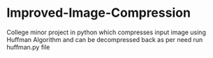# Improved-Image-Compression
College minor project in python which compresses input image using Huffman Algorithm and can be decompressed back as per need
run huffman.py file
